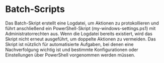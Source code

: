 # Batch-Scripts
Das Batch-Skript erstellt eine Logdatei, um Aktionen zu protokollieren und führt anschließend ein PowerShell-Skript (my-windows-settings.ps1) mit Administratorrechten aus. Wenn die Logdatei bereits existiert, wird das Skript nicht erneut ausgeführt, um doppelte Aktionen zu vermeiden. Das Skript ist nützlich für automatisierte Aufgaben, bei denen eine Nachverfolgung wichtig ist und bestimmte Konfigurationen oder Einstellungen über PowerShell vorgenommen werden müssen.
